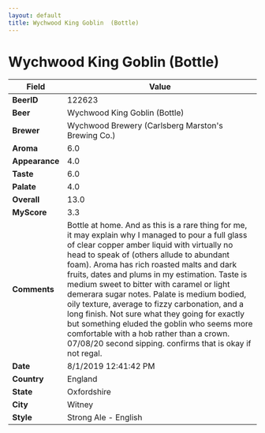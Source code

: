 ```yaml
---
layout: default
title: Wychwood King Goblin  (Bottle)
---
```


# Wychwood King Goblin  (Bottle)

| Field         | Value     |
|---------------|-----------|
| **BeerID** | 122623 |
| **Beer** | Wychwood King Goblin  (Bottle) |
| **Brewer** | Wychwood Brewery (Carlsberg Marston&#39;s Brewing Co.) |
| **Aroma** | 6.0 |
| **Appearance** | 4.0 |
| **Taste** | 6.0 |
| **Palate** | 4.0 |
| **Overall** | 13.0 |
| **MyScore** | 3.3 |
| **Comments** | Bottle at home. And as this is a rare thing for me, it may explain why I managed to pour a full glass of clear copper amber liquid with virtually no head to speak of (others allude to abundant foam). Aroma has rich roasted malts and dark fruits, dates and plums in my estimation. Taste is medium sweet to bitter with caramel or light demerara sugar notes. Palate is medium bodied, oily texture, average to fizzy carbonation, and a long finish. Not sure what they going for exactly but something eluded the goblin who seems more comfortable with a hob rather than a crown. 07/08/20 second sipping. confirms that is okay if not regal. |
| **Date** | 8/1/2019 12:41:42 PM |
| **Country** | England |
| **State** | Oxfordshire |
| **City** | Witney |
| **Style** | Strong Ale - English |
